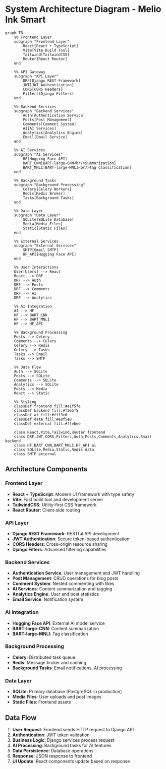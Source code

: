 # System Architecture Diagram - Melio Ink Smart

```mermaid
graph TB
    %% Frontend Layer
    subgraph "Frontend Layer"
        React[React + TypeScript]
        Vite[Vite Build Tool]
        Tailwind[TailwindCSS]
        Router[React Router]
    end

    %% API Gateway
    subgraph "API Layer"
        DRF[Django REST Framework]
        JWT[JWT Authentication]
        CORS[CORS Headers]
        Filters[Django Filters]
    end

    %% Backend Services
    subgraph "Backend Services"
        Auth[Authentication Service]
        Posts[Post Management]
        Comments[Comment System]
        AI[AI Services]
        Analytics[Analytics Engine]
        Email[Email Service]
    end

    %% AI Services
    subgraph "AI Services"
        HF[Hugging Face API]
        BART_CNN[BART-large-CNN<br/>Summarization]
        BART_MNLI[BART-large-MNLI<br/>Tag Classification]
    end

    %% Background Tasks
    subgraph "Background Processing"
        Celery[Celery Workers]
        Redis[Redis Broker]
        Tasks[Background Tasks]
    end

    %% Data Layer
    subgraph "Data Layer"
        SQLite[SQLite Database]
        Media[Media Files]
        Static[Static Files]
    end

    %% External Services
    subgraph "External Services"
        SMTP[Gmail SMTP]
        HF_API[Hugging Face API]
    end

    %% User Interactions
    User[Users] --> React
    React --> DRF
    DRF --> Auth
    DRF --> Posts
    DRF --> Comments
    DRF --> AI
    DRF --> Analytics

    %% AI Integration
    AI --> HF
    HF --> BART_CNN
    HF --> BART_MNLI
    HF --> HF_API

    %% Background Processing
    Posts --> Celery
    Comments --> Celery
    Celery --> Redis
    Celery --> Tasks
    Tasks --> Email
    Tasks --> SMTP

    %% Data Flow
    Auth --> SQLite
    Posts --> SQLite
    Comments --> SQLite
    Analytics --> SQLite
    Posts --> Media
    React --> Static

    %% Styling
    classDef frontend fill:#e1f5fe
    classDef backend fill:#f3e5f5
    classDef ai fill:#fff3e0
    classDef data fill:#e8f5e8
    classDef external fill:#ffebee

    class React,Vite,Tailwind,Router frontend
    class DRF,JWT,CORS,Filters,Auth,Posts,Comments,Analytics,Email backend
    class HF,BART_CNN,BART_MNLI,HF_API ai
    class SQLite,Media,Static,Redis data
    class SMTP external
```

## Architecture Components

### Frontend Layer
- **React + TypeScript**: Modern UI framework with type safety
- **Vite**: Fast build tool and development server
- **TailwindCSS**: Utility-first CSS framework
- **React Router**: Client-side routing

### API Layer
- **Django REST Framework**: RESTful API development
- **JWT Authentication**: Secure token-based authentication
- **CORS Headers**: Cross-origin resource sharing
- **Django Filters**: Advanced filtering capabilities

### Backend Services
- **Authentication Service**: User management and JWT handling
- **Post Management**: CRUD operations for blog posts
- **Comment System**: Nested commenting with likes
- **AI Services**: Content summarization and tagging
- **Analytics Engine**: User and post statistics
- **Email Service**: Notification system

### AI Integration
- **Hugging Face API**: External AI model service
- **BART-large-CNN**: Content summarization
- **BART-large-MNLI**: Tag classification

### Background Processing
- **Celery**: Distributed task queue
- **Redis**: Message broker and caching
- **Background Tasks**: Email notifications, AI processing

### Data Layer
- **SQLite**: Primary database (PostgreSQL in production)
- **Media Files**: User uploads and post images
- **Static Files**: Frontend assets

## Data Flow

1. **User Request**: Frontend sends HTTP request to Django API
2. **Authentication**: JWT token validation
3. **Business Logic**: Django services process request
4. **AI Processing**: Background tasks for AI features
5. **Data Persistence**: Database operations
6. **Response**: JSON response to frontend
7. **UI Update**: React components update based on response
